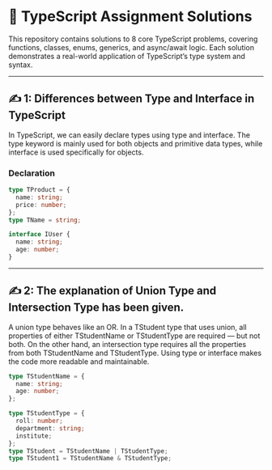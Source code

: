 # 📘 TypeScript Assignment Solutions

This repository contains solutions to 8 core TypeScript problems, covering functions, classes, enums, generics, and async/await logic. Each solution demonstrates a real-world application of TypeScript’s type system and syntax.

---

## ✍️ 1: Differences between Type and Interface in TypeScript

In TypeScript, we can easily declare types using type and interface. The type keyword is mainly used for both objects and primitive data types, while interface is used specifically for objects.

###  Declaration

```ts
type TProduct = {
  name: string;
  price: number;
};
type TName = string;

interface IUser {
  name: string;
  age: number;
}
```

---

## ✍️ 2: The explanation of Union Type and Intersection Type has been given.

A union type behaves like an OR. In a TStudent type that uses union, all properties of either TStudentName or TStudentType are required — but not both. On the other hand, an intersection type requires all the properties from both TStudentName and TStudentType. Using type or interface makes the code more readable and maintainable. 

```ts
type TStudentName = {
  name: string;
  age: number;
};

type TStudentType = {
  roll: number;
  department: string;
  institute;
};
type TStudent = TStudentName | TStudentType;
type TStudent1 = TStudentName & TStudentType;

```
